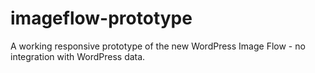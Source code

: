 imageflow-prototype
===================

A working responsive prototype of the new WordPress Image Flow - no integration with WordPress data.
